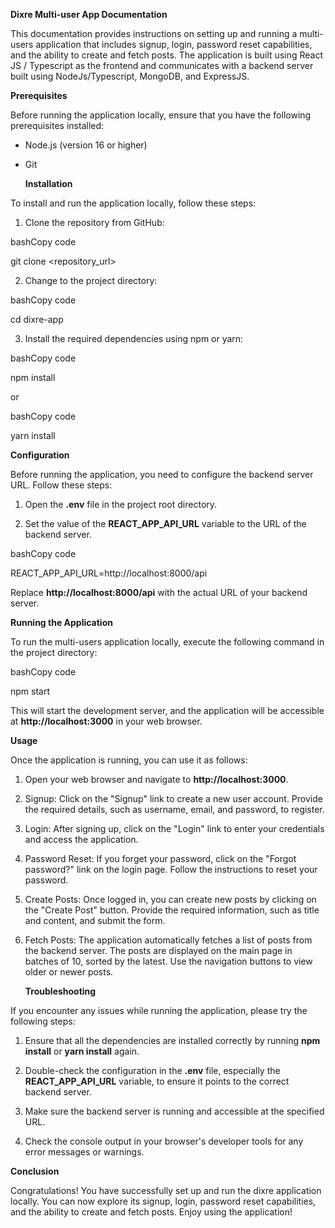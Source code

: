 **Dixre Multi-user App Documentation**

This documentation provides instructions on setting up and running a
multi-users application that includes signup, login, password reset
capabilities, and the ability to create and fetch posts. The application
is built using React JS / Typescript as the frontend and communicates with a backend
server built using NodeJs/Typescript, MongoDB, and ExpressJS.

**Prerequisites**

Before running the application locally, ensure that you have the
following prerequisites installed:

-   Node.js (version 16 or higher)

-   Git

    **Installation**

To install and run the  application locally, follow these
steps:

1.  Clone the repository from GitHub:

bashCopy code

git clone \<repository_url\>

2.  Change to the project directory:

bashCopy code

cd dixre-app

3.  Install the required dependencies using npm or yarn:

bashCopy code

npm install

or

bashCopy code

yarn install

**Configuration**

Before running the application, you need to configure the backend server
URL. Follow these steps:

1.  Open the **.env** file in the project root directory.

2.  Set the value of the **REACT_APP_API_URL** variable to the URL of
    the backend server.

bashCopy code

REACT_APP_API_URL=http://localhost:8000/api

Replace **http://localhost:8000/api** with the actual URL of your
backend server.

**Running the Application**

To run the multi-users application locally, execute the following
command in the project directory:

bashCopy code

npm start

This will start the development server, and the application will be
accessible at **http://localhost:3000** in your web browser.

**Usage**

Once the application is running, you can use it as follows:

1.  Open your web browser and navigate to **http://localhost:3000**.

2.  Signup: Click on the \"Signup\" link to create a new user account.
    Provide the required details, such as username, email, and password,
    to register.

3.  Login: After signing up, click on the \"Login\" link to enter your
    credentials and access the application.

4.  Password Reset: If you forget your password, click on the \"Forgot
    password?\" link on the login page. Follow the instructions to reset
    your password.

5.  Create Posts: Once logged in, you can create new posts by clicking
    on the \"Create Post\" button. Provide the required information,
    such as title and content, and submit the form.

6.  Fetch Posts: The application automatically fetches a list of posts
    from the backend server. The posts are displayed on the main page in
    batches of 10, sorted by the latest. Use the navigation buttons to
    view older or newer posts.

    **Troubleshooting**

If you encounter any issues while running the application, please try
the following steps:

1.  Ensure that all the dependencies are installed correctly by running
    **npm install** or **yarn install** again.

2.  Double-check the configuration in the **.env** file, especially the
    **REACT_APP_API_URL** variable, to ensure it points to the correct
    backend server.

3.  Make sure the backend server is running and accessible at the
    specified URL.

4.  Check the console output in your browser\'s developer tools for any
    error messages or warnings.


**Conclusion**

Congratulations! You have successfully set up and run the dixre
application locally. You can now explore its signup, login, password
reset capabilities, and the ability to create and fetch posts. Enjoy
using the application!


